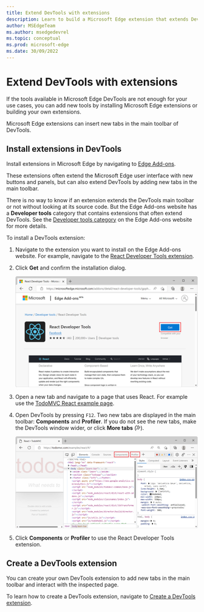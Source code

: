 ```yaml
---
title: Extend DevTools with extensions
description: Learn to build a Microsoft Edge extension that extends DevTools.
author: MSEdgeTeam
ms.author: msedgedevrel
ms.topic: conceptual
ms.prod: microsoft-edge
ms.date: 30/09/2022
---
```

# Extend DevTools with extensions

If the tools available in Microsoft Edge DevTools are not enough for your use cases, you can add new tools by installing Microsoft Edge extensions or building your own extensions.

Microsoft Edge extensions can insert new tabs in the main toolbar of DevTools.


<!-- ====================================================================== -->
## Install extensions in DevTools

Install extensions in Microsoft Edge by navigating to [Edge Add-ons](https://microsoftedge.microsoft.com/addons/). 

These extensions often extend the Microsoft Edge user interface with new buttons and panels, but can also extend DevTools by adding new tabs in the main toolbar.

There is no way to know if an extension extends the DevTools main toolbar or not without looking at its source code. But the Edge Add-ons website has a **Developer tools** category that contains extensions that often extend DevTools. See the [Developer tools category](https://microsoftedge.microsoft.com/addons/category/Developer-Tools) on the Edge Add-ons website for more details.

To install a DevTools extension:

1. Navigate to the extension you want to install on the Edge Add-ons website. For example, navigate to the [React Developer Tools extension](https://microsoftedge.microsoft.com/addons/detail/react-developer-tools/gpphkfbcpidddadnkolkpfckpihlkkil).

1. Click **Get** and confirm the installation dialog.

    ![The React Developer Tools page on the Edge Add-ons website](extensions-images/react-add-on-listing.png)

1. Open a new tab and navigate to a page that uses React. For example use the [TodoMVC React example page](https://todomvc.com/examples/react/#/).

1. Open DevTools by pressing `F12`. Two new tabs are displayed in the main toolbar: **Components** and **Profiler**. If you do not see the new tabs, make the DevTools window wider, or click **More tabs** (![More tabs icon.](../media/more-tabs-icon-light-theme.png)).

    ![DevTools, showing the 2 new React extension panels](extensions-images/react-extensions-panels.png)

1. Click **Components** or **Profiler** to use the React Developer Tools extension.


<!-- ====================================================================== -->
## Create a DevTools extension

You can create your own DevTools extension to add new tabs in the main toolbar and interact with the inspected page.

To learn how to create a DevTools extension, navigate to [Create a DevTools extension](../../extensions-chromium/developer-guide/devtools-extension.md).
